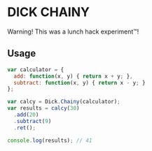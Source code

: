 # DICK CHAINY

Warning! This was a lunch hack experiment™!

## Usage

```javascript
var calculator = {
  add: function(x, y) { return x + y; },
  subtract: function(x, y) { return x - y; }
};

var calcy = Dick.Chainy(calculator);
var results = calcy(30)
  .add(20)
  .subtract(9)
  .ret();

console.log(results); // 41

```
